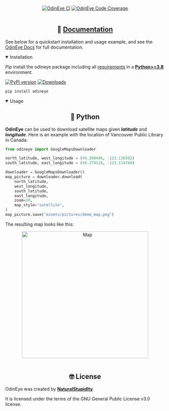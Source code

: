 <br>
<div align="center">
    <a href="https://github.com/NaturalStupidlty/odineye/blob/main/.github/workflows/ci-cd.yml"><img src="https://github.com/NaturalStupidlty/odineye/actions/workflows/ci-cd.yml/badge.svg" alt="OdinEye CI"></a>
    <a href="https://codecov.io/gh/NaturalStupidlty/odineye"><img src="https://codecov.io/gh/NaturalStupidlty/odineye/developmnet/graph/badge.svg?token=YGOUAPRFX8" alt="OdinEye Code Coverage"></a>

</div>
<br>

## <div align="center">📕 <a href="https://odineye.readthedocs.io/en/latest/">Documentation</a> </div>

See below for a quickstart installation and usage example, and see the 
[OdinEye Docs](https://odineye.readthedocs.io/en/latest/) for full documentation.

<details open>
<summary>Installation</summary>

Pip install the odineye package including all 
[requirements](https://github.com/NaturalStupidlty/odineye/blob/main/pyproject.toml) in a 
[**Python>=3.8**](https://www.python.org/) environment.

[![PyPI version](https://badge.fury.io/py/odineye.svg)](https://badge.fury.io/py/odineye) [![Downloads](https://static.pepy.tech/badge/odineye)](https://pepy.tech/project/odineye)

```bash
pip install odineye
```

</details>

<details open>
<summary>Usage</summary>

## <div align="center"> 🐍 Python</div>

**OdinEye** can be used to download satellite maps given _**latitude**_ and _**longitude**_. 
Here is an example with the location of Vancouver Public Library in Canada:

```python
from odineye import GoogleMapsDownloader

north_latitude, west_longitude = (49.280446, -123.116502)
south_latitude, east_longitude = (49.279118, -123.114704)

downloader = GoogleMapsDownloader()
map_picture = downloader.download(
    north_latitude,
    west_longitude,
    south_latitude,
    east_longitude,
    zoom=20,
    map_style="satellite",
)
map_picture.save("assets/pictures/demo_map.png")
```

The resulting map looks like this:

<div style="text-align:center">
    <img src="https://raw.githubusercontent.com/NaturalStupidlty/odineye/main/assets/pictures/demo_map.png" alt="Map" width="400"/>
</div>

</details>

<br>

## <div align="center"> 🤓 License</div>

OdinEye was created by **[NaturalStupidlty](https://github.com/NaturalStupidlty)**.

It is licensed under the terms of the GNU General Public License v3.0 license.
